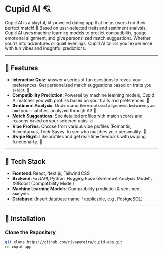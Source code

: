 # Cupid AI 💘

Cupid AI is a playful, AI-powered dating app that helps users find their perfect match! 👫 Based on user-selected traits and sentiment analysis, Cupid AI uses machine learning models to predict compatibility, gauge emotional alignment, and give personalized match suggestions. Whether you're into adventures or quiet evenings, Cupid AI tailors your experience with fun vibes and insightful predictions.

---

## 🚀 Features

- **Interactive Quiz**: Answer a series of fun questions to reveal your preferences. Get personalized match suggestions based on traits you select. 🌟
- **Compatibility Prediction**: Powered by machine learning models, Cupid AI matches you with profiles based on your traits and preferences. 💑
- **Sentiment Analysis**: Understand the emotional alignment between you and your matches, analyzed through AI! 💖
- **Match Suggestions**: See detailed profiles with match scores and reasons based on your selected traits. 🔥
- **Vibe Profiles**: Choose from various vibe profiles (Romantic, Adventurous, Tech-Savvy) to see who matches your personality. 🎨
- **Swipe Right**: Like profiles and get real-time feedback with swiping functionality. 📲

---

## 🔧 Tech Stack

- **Frontend**: React, Next.js, Tailwind CSS
- **Backend**: FastAPI, Python, Hugging Face (Sentiment Analysis Model), XGBoost (Compatibility Model)
- **Machine Learning Models**: Compatibility prediction & sentiment analysis
- **Database**: (Insert database name if applicable, e.g., PostgreSQL)

---

## 📝 Installation

### Clone the Repository

```bash
git clone https://github.com/rivapereira/cupid-app.git
cd cupid-app
